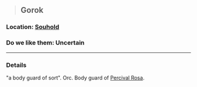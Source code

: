 >## Gorok

### Location: [Souhold](../../Locations/Souhold.md)

### Do we like them: Uncertain

***

### Details

"a body guard of sort". Orc. Body guard of [Percival Rosa](Percival%20Rosa.md).